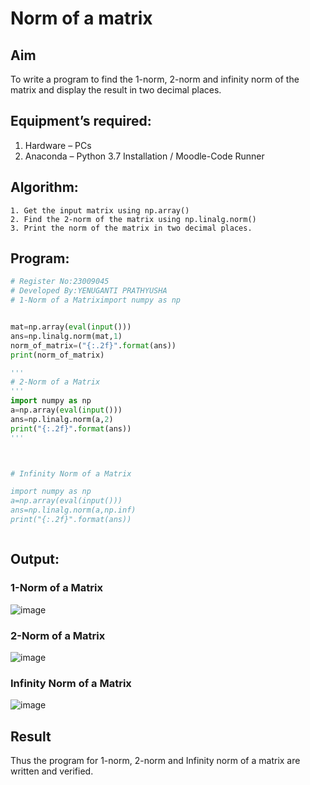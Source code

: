 # Norm of a matrix
## Aim
To write a program to find the 1-norm, 2-norm and infinity norm of the matrix and display the result in two decimal places.
## Equipment’s required:
1.	Hardware – PCs
2.	Anaconda – Python 3.7 Installation / Moodle-Code Runner
## Algorithm:
	1. Get the input matrix using np.array()   
    2. Find the 2-norm of the matrix using np.linalg.norm()
	3. Print the norm of the matrix in two decimal places.
## Program:
```Python
# Register No:23009045
# Developed By:YENUGANTI PRATHYUSHA
# 1-Norm of a Matriximport numpy as np


mat=np.array(eval(input())) 
ans=np.linalg.norm(mat,1)
norm_of_matrix=("{:.2f}".format(ans))
print(norm_of_matrix)

'''
# 2-Norm of a Matrix
'''
import numpy as np
a=np.array(eval(input()))
ans=np.linalg.norm(a,2)
print("{:.2f}".format(ans))
'''



# Infinity Norm of a Matrix

import numpy as np
a=np.array(eval(input()))
ans=np.linalg.norm(a,np.inf)
print("{:.2f}".format(ans))



```
## Output:
### 1-Norm of a Matrix

![image](https://github.com/prathyusharavi/Norm-of-a-matrix/assets/147474424/42615170-ded2-4ba6-8974-c6ecbb76a391)



### 2-Norm of a Matrix

![image](https://github.com/prathyusharavi/Norm-of-a-matrix/assets/147474424/dab7a9d7-37ec-4227-bc67-55c85b4c21e1)



### Infinity Norm of a Matrix


![image](https://github.com/prathyusharavi/Norm-of-a-matrix/assets/147474424/f14faab9-d354-47d4-ae82-b390fc11ee47)






## Result
Thus the program for 1-norm, 2-norm and Infinity norm of a matrix are written and verified.
